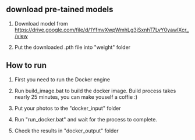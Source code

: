 ## download pre-tained models 
1. Download model from https://drive.google.com/file/d/1YfmvXwpWmhLg3jSxnhT7LvY0yawlXcr_/view

2. Put the downloaded .pth file into "weight" folder

## How to run
1. First you need to run the Docker engine

2. Run build_image.bat to build the docker image. Build process takes nearly 25 minutes, you can make youself a coffie :)

3. Put your photos to the "docker_input" folder

4. Run "run_docker.bat" and wait for the process to complete.

5. Check the results in "docker_output" folder